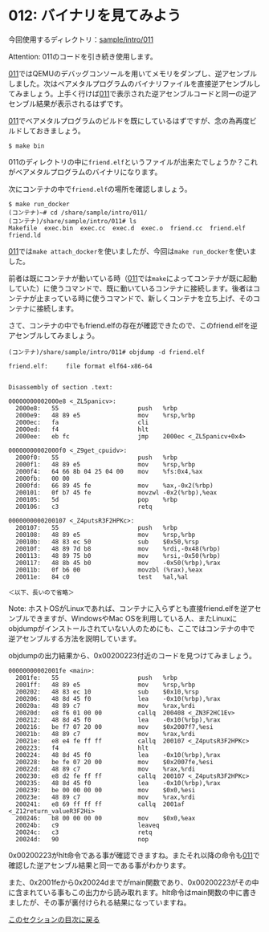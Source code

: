 012: バイナリを見てみよう
=============================

今回使用するディレクトリ：[sample/intro/011](https://github.com/PFLab-OS/Toshokan/tree/master/sample/intro/011)

Attention: 011のコードを引き続き使用します。

[011](011.md)ではQEMUのデバッグコンソールを用いてメモリをダンプし、逆アセンブルしました。次はベアメタルプログラムのバイナリファイルを直接逆アセンブルしてみましょう。上手く行けば[011](011.md)で表示された逆アセンブルコードと同一の逆アセンブル結果が表示されるはずです。

[011](011.md)でベアメタルプログラムのビルドを既にしているはずですが、念の為再度ビルドしておきましょう。

```
$ make bin
```

011のディレクトリの中に`friend.elf`というファイルが出来たでしょうか？これがベアメタルプログラムのバイナリになります。

次にコンテナの中で`friend.elf`の場所を確認しましょう。

```
$ make run_docker
(コンテナ)~# cd /share/sample/intro/011/
(コンテナ)/share/sample/intro/011# ls
Makefile  exec.bin  exec.cc  exec.d  exec.o  friend.cc  friend.elf  friend.ld
```
[011](011.md)では`make attach_docker`を使いましたが、今回は`make run_docker`を使いました。

前者は既にコンテナが動いている時（[011](011.md)では`make`によってコンテナが既に起動していた）に使うコマンドで、既に動いているコンテナに接続します。後者はコンテナが止まっている時に使うコマンドで、新しくコンテナを立ち上げ、そのコンテナに接続します。

さて、コンテナの中でもfriend.elfの存在が確認できたので、このfriend.elfを逆アセンブルしてみましょう。

```
(コンテナ)/share/sample/intro/011# objdump -d friend.elf

friend.elf:     file format elf64-x86-64


Disassembly of section .text:

00000000002000e8 <_ZL5panicv>:
  2000e8:	55                   	push   %rbp
  2000e9:	48 89 e5             	mov    %rsp,%rbp
  2000ec:	fa                   	cli    
  2000ed:	f4                   	hlt    
  2000ee:	eb fc                	jmp    2000ec <_ZL5panicv+0x4>

00000000002000f0 <_Z9get_cpuidv>:
  2000f0:	55                   	push   %rbp
  2000f1:	48 89 e5             	mov    %rsp,%rbp
  2000f4:	64 66 8b 04 25 04 00 	mov    %fs:0x4,%ax
  2000fb:	00 00 
  2000fd:	66 89 45 fe          	mov    %ax,-0x2(%rbp)
  200101:	0f b7 45 fe          	movzwl -0x2(%rbp),%eax
  200105:	5d                   	pop    %rbp
  200106:	c3                   	retq   

0000000000200107 <_Z4putsR3F2HPKc>:
  200107:	55                   	push   %rbp
  200108:	48 89 e5             	mov    %rsp,%rbp
  20010b:	48 83 ec 50          	sub    $0x50,%rsp
  20010f:	48 89 7d b8          	mov    %rdi,-0x48(%rbp)
  200113:	48 89 75 b0          	mov    %rsi,-0x50(%rbp)
  200117:	48 8b 45 b0          	mov    -0x50(%rbp),%rax
  20011b:	0f b6 00             	movzbl (%rax),%eax
  20011e:	84 c0                	test   %al,%al

＜以下、長いので省略＞
```

Note: ホストOSがLinuxであれば、コンテナに入らずとも直接friend.elfを逆アセンブルできますが、WindowsやMac OSを利用している人、またLinuxにobjdumpがインストールされていない人のためにも、ここではコンテナの中で逆アセンブルする方法を説明しています。

objdumpの出力結果から、0x00200223付近のコードを見つけてみましょう。

```
00000000002001fe <main>:
  2001fe:	55                   	push   %rbp
  2001ff:	48 89 e5             	mov    %rsp,%rbp
  200202:	48 83 ec 10          	sub    $0x10,%rsp
  200206:	48 8d 45 f0          	lea    -0x10(%rbp),%rax
  20020a:	48 89 c7             	mov    %rax,%rdi
  20020d:	e8 f6 01 00 00       	callq  200408 <_ZN3F2HC1Ev>
  200212:	48 8d 45 f0          	lea    -0x10(%rbp),%rax
  200216:	be f7 07 20 00       	mov    $0x2007f7,%esi
  20021b:	48 89 c7             	mov    %rax,%rdi
  20021e:	e8 e4 fe ff ff       	callq  200107 <_Z4putsR3F2HPKc>
  200223:	f4                   	hlt    
  200224:	48 8d 45 f0          	lea    -0x10(%rbp),%rax
  200228:	be fe 07 20 00       	mov    $0x2007fe,%esi
  20022d:	48 89 c7             	mov    %rax,%rdi
  200230:	e8 d2 fe ff ff       	callq  200107 <_Z4putsR3F2HPKc>
  200235:	48 8d 45 f0          	lea    -0x10(%rbp),%rax
  200239:	be 00 00 00 00       	mov    $0x0,%esi
  20023e:	48 89 c7             	mov    %rax,%rdi
  200241:	e8 69 ff ff ff       	callq  2001af <_Z12return_valueR3F2Hi>
  200246:	b8 00 00 00 00       	mov    $0x0,%eax
  20024b:	c9                   	leaveq 
  20024c:	c3                   	retq   
  20024d:	90                   	nop
```

0x00200223がhlt命令である事が確認できますね。またそれ以降の命令も[011](011.md)で確認した逆アセンブル結果と同一である事がわかります。

また、0x2001feから0x20024dまでがmain関数であり、0x00200223がその中に含まれている事もこの出力から読み取れます。hlt命令はmain関数の中に書きましたが、その事が裏付けられる結果になっていますね。

[このセクションの目次に戻る](index.md)
